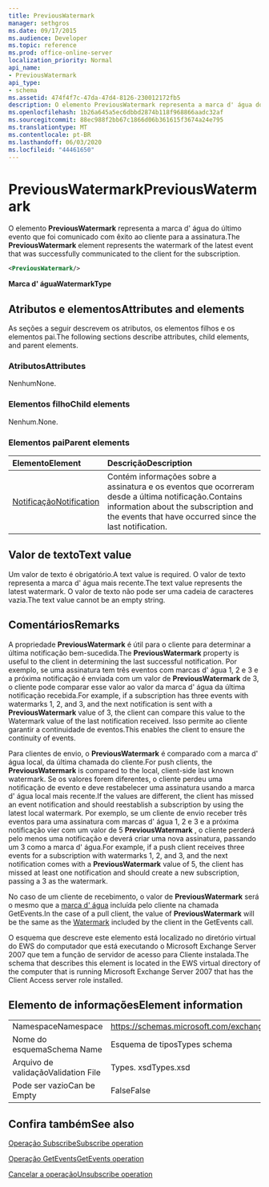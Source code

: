 ```yaml
---
title: PreviousWatermark
manager: sethgros
ms.date: 09/17/2015
ms.audience: Developer
ms.topic: reference
ms.prod: office-online-server
localization_priority: Normal
api_name:
- PreviousWatermark
api_type:
- schema
ms.assetid: 474f4f7c-47da-47d4-8126-230012172fb5
description: O elemento PreviousWatermark representa a marca d' água do último evento que foi comunicado com êxito ao cliente para a assinatura.
ms.openlocfilehash: 1b26a645a5ec6dbbd2874b118f968866aadc32af
ms.sourcegitcommit: 88ec988f2bb67c1866d06b361615f3674a24e795
ms.translationtype: MT
ms.contentlocale: pt-BR
ms.lasthandoff: 06/03/2020
ms.locfileid: "44461650"
---
```

# <a name="previouswatermark"></a><span data-ttu-id="e7b34-103">PreviousWatermark</span><span class="sxs-lookup"><span data-stu-id="e7b34-103">PreviousWatermark</span></span>

<span data-ttu-id="e7b34-104">O elemento **PreviousWatermark** representa a marca d' água do último evento que foi comunicado com êxito ao cliente para a assinatura.</span><span class="sxs-lookup"><span data-stu-id="e7b34-104">The **PreviousWatermark** element represents the watermark of the latest event that was successfully communicated to the client for the subscription.</span></span> 
  
```xml
<PreviousWatermark/>
```

 <span data-ttu-id="e7b34-105">**Marca d' água**</span><span class="sxs-lookup"><span data-stu-id="e7b34-105">**WatermarkType**</span></span>
## <a name="attributes-and-elements"></a><span data-ttu-id="e7b34-106">Atributos e elementos</span><span class="sxs-lookup"><span data-stu-id="e7b34-106">Attributes and elements</span></span>

<span data-ttu-id="e7b34-107">As seções a seguir descrevem os atributos, os elementos filhos e os elementos pai.</span><span class="sxs-lookup"><span data-stu-id="e7b34-107">The following sections describe attributes, child elements, and parent elements.</span></span>
  
### <a name="attributes"></a><span data-ttu-id="e7b34-108">Atributos</span><span class="sxs-lookup"><span data-stu-id="e7b34-108">Attributes</span></span>

<span data-ttu-id="e7b34-109">Nenhum</span><span class="sxs-lookup"><span data-stu-id="e7b34-109">None.</span></span>
  
### <a name="child-elements"></a><span data-ttu-id="e7b34-110">Elementos filho</span><span class="sxs-lookup"><span data-stu-id="e7b34-110">Child elements</span></span>

<span data-ttu-id="e7b34-111">Nenhum.</span><span class="sxs-lookup"><span data-stu-id="e7b34-111">None.</span></span>
  
### <a name="parent-elements"></a><span data-ttu-id="e7b34-112">Elementos pai</span><span class="sxs-lookup"><span data-stu-id="e7b34-112">Parent elements</span></span>

|<span data-ttu-id="e7b34-113">**Elemento**</span><span class="sxs-lookup"><span data-stu-id="e7b34-113">**Element**</span></span>|<span data-ttu-id="e7b34-114">**Descrição**</span><span class="sxs-lookup"><span data-stu-id="e7b34-114">**Description**</span></span>|
|:-----|:-----|
|[<span data-ttu-id="e7b34-115">Notificação</span><span class="sxs-lookup"><span data-stu-id="e7b34-115">Notification</span></span>](notification-ex15websvcsotherref.md) <br/> |<span data-ttu-id="e7b34-116">Contém informações sobre a assinatura e os eventos que ocorreram desde a última notificação.</span><span class="sxs-lookup"><span data-stu-id="e7b34-116">Contains information about the subscription and the events that have occurred since the last notification.</span></span>  <br/> |
   
## <a name="text-value"></a><span data-ttu-id="e7b34-117">Valor de texto</span><span class="sxs-lookup"><span data-stu-id="e7b34-117">Text value</span></span>

<span data-ttu-id="e7b34-118">Um valor de texto é obrigatório.</span><span class="sxs-lookup"><span data-stu-id="e7b34-118">A text value is required.</span></span> <span data-ttu-id="e7b34-119">O valor de texto representa a marca d' água mais recente.</span><span class="sxs-lookup"><span data-stu-id="e7b34-119">The text value represents the latest watermark.</span></span> <span data-ttu-id="e7b34-120">O valor de texto não pode ser uma cadeia de caracteres vazia.</span><span class="sxs-lookup"><span data-stu-id="e7b34-120">The text value cannot be an empty string.</span></span>
  
## <a name="remarks"></a><span data-ttu-id="e7b34-121">Comentários</span><span class="sxs-lookup"><span data-stu-id="e7b34-121">Remarks</span></span>

<span data-ttu-id="e7b34-122">A propriedade **PreviousWatermark** é útil para o cliente para determinar a última notificação bem-sucedida.</span><span class="sxs-lookup"><span data-stu-id="e7b34-122">The **PreviousWatermark** property is useful to the client in determining the last successful notification.</span></span> <span data-ttu-id="e7b34-123">Por exemplo, se uma assinatura tem três eventos com marcas d' água 1, 2 e 3 e a próxima notificação é enviada com um valor de **PreviousWatermark** de 3, o cliente pode comparar esse valor ao valor da marca d' água da última notificação recebida.</span><span class="sxs-lookup"><span data-stu-id="e7b34-123">For example, if a subscription has three events with watermarks 1, 2, and 3, and the next notification is sent with a **PreviousWatermark** value of 3, the client can compare this value to the Watermark value of the last notification received.</span></span> <span data-ttu-id="e7b34-124">Isso permite ao cliente garantir a continuidade de eventos.</span><span class="sxs-lookup"><span data-stu-id="e7b34-124">This enables the client to ensure the continuity of events.</span></span> 
  
<span data-ttu-id="e7b34-125">Para clientes de envio, o **PreviousWatermark** é comparado com a marca d' água local, da última chamada do cliente.</span><span class="sxs-lookup"><span data-stu-id="e7b34-125">For push clients, the **PreviousWatermark** is compared to the local, client-side last known watermark.</span></span> <span data-ttu-id="e7b34-126">Se os valores forem diferentes, o cliente perdeu uma notificação de evento e deve restabelecer uma assinatura usando a marca d' água local mais recente.</span><span class="sxs-lookup"><span data-stu-id="e7b34-126">If the values are different, the client has missed an event notification and should reestablish a subscription by using the latest local watermark.</span></span> <span data-ttu-id="e7b34-127">Por exemplo, se um cliente de envio receber três eventos para uma assinatura com marcas d' água 1, 2 e 3 e a próxima notificação vier com um valor de 5 **PreviousWatermark** , o cliente perderá pelo menos uma notificação e deverá criar uma nova assinatura, passando um 3 como a marca d' água.</span><span class="sxs-lookup"><span data-stu-id="e7b34-127">For example, if a push client receives three events for a subscription with watermarks 1, 2, and 3, and the next notification comes with a **PreviousWatermark** value of 5, the client has missed at least one notification and should create a new subscription, passing a 3 as the watermark.</span></span> 
  
<span data-ttu-id="e7b34-128">No caso de um cliente de recebimento, o valor de **PreviousWatermark** será o mesmo que a [marca d' água](watermark.md) incluída pelo cliente na chamada GetEvents.</span><span class="sxs-lookup"><span data-stu-id="e7b34-128">In the case of a pull client, the value of **PreviousWatermark** will be the same as the [Watermark](watermark.md) included by the client in the GetEvents call.</span></span> 
  
<span data-ttu-id="e7b34-129">O esquema que descreve este elemento está localizado no diretório virtual do EWS do computador que está executando o Microsoft Exchange Server 2007 que tem a função de servidor de acesso para Cliente instalada.</span><span class="sxs-lookup"><span data-stu-id="e7b34-129">The schema that describes this element is located in the EWS virtual directory of the computer that is running Microsoft Exchange Server 2007 that has the Client Access server role installed.</span></span>
  
## <a name="element-information"></a><span data-ttu-id="e7b34-130">Elemento de informações</span><span class="sxs-lookup"><span data-stu-id="e7b34-130">Element information</span></span>

|||
|:-----|:-----|
|<span data-ttu-id="e7b34-131">Namespace</span><span class="sxs-lookup"><span data-stu-id="e7b34-131">Namespace</span></span>  <br/> |https://schemas.microsoft.com/exchange/services/2006/types  <br/> |
|<span data-ttu-id="e7b34-132">Nome do esquema</span><span class="sxs-lookup"><span data-stu-id="e7b34-132">Schema Name</span></span>  <br/> |<span data-ttu-id="e7b34-133">Esquema de tipos</span><span class="sxs-lookup"><span data-stu-id="e7b34-133">Types schema</span></span>  <br/> |
|<span data-ttu-id="e7b34-134">Arquivo de validação</span><span class="sxs-lookup"><span data-stu-id="e7b34-134">Validation File</span></span>  <br/> |<span data-ttu-id="e7b34-135">Types. xsd</span><span class="sxs-lookup"><span data-stu-id="e7b34-135">Types.xsd</span></span>  <br/> |
|<span data-ttu-id="e7b34-136">Pode ser vazio</span><span class="sxs-lookup"><span data-stu-id="e7b34-136">Can be Empty</span></span>  <br/> |<span data-ttu-id="e7b34-137">False</span><span class="sxs-lookup"><span data-stu-id="e7b34-137">False</span></span>  <br/> |
   
## <a name="see-also"></a><span data-ttu-id="e7b34-138">Confira também</span><span class="sxs-lookup"><span data-stu-id="e7b34-138">See also</span></span>



[<span data-ttu-id="e7b34-139">Operação Subscribe</span><span class="sxs-lookup"><span data-stu-id="e7b34-139">Subscribe operation</span></span>](subscribe-operation.md)
  
[<span data-ttu-id="e7b34-140">Operação GetEvents</span><span class="sxs-lookup"><span data-stu-id="e7b34-140">GetEvents operation</span></span>](getevents-operation.md)
  
[<span data-ttu-id="e7b34-141">Cancelar a operação</span><span class="sxs-lookup"><span data-stu-id="e7b34-141">Unsubscribe operation</span></span>](unsubscribe-operation.md)

